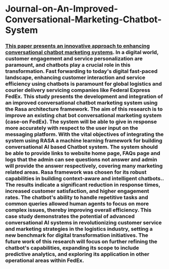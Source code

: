# Journal-on-An-Improved-Conversational-Marketing-Chatbot-System


### [This paper presents an innovative approach to enhancing conversational chatbot marketing systems](https://www.kjcs.com.ng/view_paper/53). In a digital world, customer engagement and service personalization are paramount, and chatbots play a crucial role in this transformation. Fast forwarding to today's digital fast-paced landscape, enhancing customer interaction and service efficiency using chatbots is paramount for global logistics and courier delivery servicing companies like Federal Express FedEx. This study presents the development and integration of an improved conversational chatbot marketing system using the Rasa architecture framework. The aim of this research is to improve an existing chat bot conversational marketing system (case-on FedEx). The system will be able to give in response more accurately with respect to the user input on the messaging platform. With the vital objectives of integrating the system using RASA a machine learning framework for building conversational AI based Chatbot system. The system should be able to provide links to website home page, FAQs page and logs that the admin can see questions not answer and admin will provide the answer respectively, covering many marketing related areas. Rasa framework was chosen for its robust capabilities in building context-aware and intelligent chatbots.. The results indicate a significant reduction in response times, increased customer satisfaction, and higher engagement rates. The chatbot's ability to handle repetitive tasks and common queries allowed human agents to focus on more complex issues, thereby improving overall efficiency. This case study demonstrates the potential of advanced conversational AI systems in revolutionizing customer service and marketing strategies in the logistics industry, setting a new benchmark for digital transformation initiatives. The future work of this research will focus on further refining the chatbot's capabilities, expanding its scope to include predictive analytics, and exploring its application in other operational areas within FedEx.

